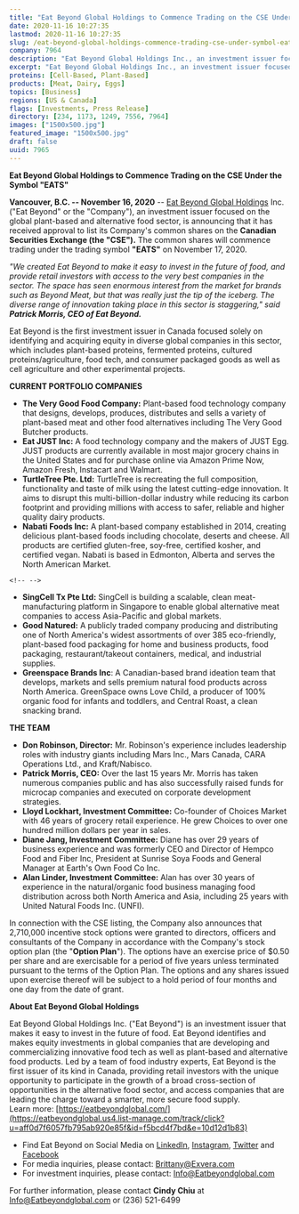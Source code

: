 ```yaml
---
title: "Eat Beyond Global Holdings to Commence Trading on the CSE Under the Symbol 'EATS'"
date: 2020-11-16 10:27:35
lastmod: 2020-11-16 10:27:35
slug: /eat-beyond-global-holdings-commence-trading-cse-under-symbol-eats
company: 7964
description: "Eat Beyond Global Holdings Inc., an investment issuer focused on the global plant-based and alternative food sector, is announcing that it has received approval to list its company’s common shares on the Canadian Securities Exchange. The common shares will commence trading under the trading symbol \"EATS\" on November 17, 2020. Eat Beyond is the first investment issuer in Canada focused solely on identifying and acquiring equity in diverse global companies in this sector, which includes plant-based proteins, fermented proteins, cultured proteins/agriculture, food tech, and consumer packaged goods as well as cell agriculture and other experimental projects."
excerpt: "Eat Beyond Global Holdings Inc., an investment issuer focused on the global plant-based and alternative food sector, is announcing that it has received approval to list its company’s common shares on the Canadian Securities Exchange. The common shares will commence trading under the trading symbol \"EATS\" on November 17, 2020. Eat Beyond is the first investment issuer in Canada focused solely on identifying and acquiring equity in diverse global companies in this sector, which includes plant-based proteins, fermented proteins, cultured proteins/agriculture, food tech, and consumer packaged goods as well as cell agriculture and other experimental projects."
proteins: [Cell-Based, Plant-Based]
products: [Meat, Dairy, Eggs]
topics: [Business]
regions: [US & Canada]
flags: [Investments, Press Release]
directory: [234, 1173, 1249, 7556, 7964]
images: ["1500x500.jpg"]
featured_image: "1500x500.jpg"
draft: false
uuid: 7965
---
```

**Eat Beyond Global Holdings to Commence Trading on the CSE Under the
Symbol "EATS"**

**Vancouver, B.C. -- November 16, 2020** -- [Eat Beyond Global
Holdings](https://eatbeyondglobal.us4.list-manage.com/track/click?u=aff0d7f6057fb795ab920e85f&id=5a8bfc7147&e=10d12d1b83)
Inc. ("Eat Beyond" or the "Company"), an investment issuer focused on
the global plant-based and alternative food sector, is announcing that
it has received approval to list its Company's common shares on the
**Canadian Securities Exchange (the "CSE").** The common shares will
commence trading under the trading symbol **\"EATS\"** on November 17,
2020.

*"We created Eat Beyond to make it easy to invest in the future of food,
and provide retail investors with access to the very best companies in
the sector. The space has seen enormous interest from the market for
brands such as Beyond Meat, but that was really just the tip of the
iceberg. The diverse range of innovation taking place in this sector is
staggering," said* ***Patrick Morris, CEO of Eat Beyond.***

Eat Beyond is the first investment issuer in Canada focused solely on
identifying and acquiring equity in diverse global companies in this
sector, which includes plant-based proteins, fermented proteins,
cultured proteins/agriculture, food tech, and consumer packaged goods as
well as cell agriculture and other experimental projects.

**CURRENT PORTFOLIO COMPANIES**

-   **The Very Good Food Company:** Plant-based food technology company
    that designs, develops, produces, distributes and sells a variety of
    plant-based meat and other food alternatives including The Very Good
    Butcher products.
-   **Eat JUST Inc:** A food technology company and the makers of JUST
    Egg. JUST products are currently available in most major grocery
    chains in the United States and for purchase online via Amazon Prime
    Now, Amazon Fresh, Instacart and Walmart.
-   **TurtleTree Pte. Ltd:** TurtleTree is recreating the full
    composition, functionality and taste of milk using the latest
    cutting-edge innovation. It aims to disrupt this
    multi-billion-dollar industry while reducing its carbon footprint
    and providing millions with access to safer, reliable and higher
    quality dairy products.
-   **Nabati Foods Inc:** A plant-based company established in 2014,
    creating delicious plant-based foods including chocolate, deserts
    and cheese. All products are certified gluten-free, soy-free,
    certified kosher, and certified vegan. Nabati is based in Edmonton,
    Alberta and serves the North American Market.

```{=html}
<!-- -->
```
-   **SingCell Tx Pte Ltd:** SingCell is building a scalable, clean
    meat-manufacturing platform in Singapore to enable global
    alternative meat companies to access Asia-Pacific and global
    markets.
-   **Good Natured:** A publicly traded company producing and
    distributing one of North America\'s widest assortments of over 385
    eco-friendly, plant-based food packaging for home and business
    products, food packaging, restaurant/takeout containers, medical,
    and industrial supplies.
-   **Greenspace Brands Inc**: A Canadian-based brand ideation team that
    develops, markets and sells premium natural food products across
    North America. GreenSpace owns Love Child, a producer of 100%
    organic food for infants and toddlers, and Central Roast, a clean
    snacking brand.

**THE TEAM**

-   **Don Robinson, Director:** Mr. Robinson's experience includes
    leadership roles with industry giants including Mars Inc., Mars
    Canada, CARA Operations Ltd., and Kraft/Nabisco.
-   **Patrick Morris, CEO:** Over the last 15 years Mr. Morris has taken
    numerous companies public and has also successfully raised funds for
    microcap companies and executed on corporate development strategies.
-   **Lloyd Lockhart, Investment Committee:** Co-founder of Choices
    Market with 46 years of grocery retail experience. He grew Choices
    to over one hundred million dollars per year in sales.
-   **Diane Jang, Investment Committee:** Diane has over 29 years of
    business experience and was formerly CEO and Director of Hempco Food
    and Fiber Inc, President at Sunrise Soya Foods and General Manager
    at Earth's Own Food Co Inc.
-   **Alan Linder, Investment Committee:** Alan has over 30 years of
    experience in the natural/organic food business managing food
    distribution across both North America and Asia, including 25 years
    with United Natural Foods Inc. (UNFI).

In connection with the CSE listing, the Company also announces that
2,710,000 incentive stock options were granted to directors, officers
and consultants of the Company in accordance with the Company's stock
option plan (the "**Option Plan**"). The options have an exercise price
of \$0.50 per share and are exercisable for a period of five years
unless terminated pursuant to the terms of the Option Plan. The options
and any shares issued upon exercise thereof will be subject to a hold
period of four months and one day from the date of grant.

**About Eat Beyond Global Holdings**

Eat Beyond Global Holdings Inc. ("Eat Beyond") is an investment issuer
that makes it easy to invest in the future of food. Eat Beyond
identifies and makes equity investments in global companies that are
developing and commercializing innovative food tech as well as
plant-based and alternative food products. Led by a team of food
industry experts, Eat Beyond is the first issuer of its kind in Canada,
providing retail investors with the unique opportunity to participate in
the growth of a broad cross-section of opportunities in the alternative
food sector, and access companies that are leading the charge toward a
smarter, more secure food supply.\
Learn more:
[https://eatbeyondglobal.com/](https://eatbeyondglobal.us4.list-manage.com/track/click?u=aff0d7f6057fb795ab920e85f&id=f5bcd4f7bd&e=10d12d1b83)

-   Find Eat Beyond on Social Media on
    [LinkedIn](https://eatbeyondglobal.us4.list-manage.com/track/click?u=aff0d7f6057fb795ab920e85f&id=f61b0a2b41&e=10d12d1b83),
    [Instagram](https://eatbeyondglobal.us4.list-manage.com/track/click?u=aff0d7f6057fb795ab920e85f&id=fdc490ea6d&e=10d12d1b83),
    [Twitter](https://eatbeyondglobal.us4.list-manage.com/track/click?u=aff0d7f6057fb795ab920e85f&id=0fa7facd9d&e=10d12d1b83)
    and
    [Facebook](https://eatbeyondglobal.us4.list-manage.com/track/click?u=aff0d7f6057fb795ab920e85f&id=6e91086ec9&e=10d12d1b83)
-   For media inquiries, please contact: <Brittany@Exvera.com>
-   For investment inquiries, please contact:
    [I](mailto:Info@Eatbeyondglobal.com)[nfo@Eatbeyondglobal.com](mailto:Info@Eatbeyondglobal.com)

For further information, please contact **Cindy Chiu** at
<Info@Eatbeyondglobal.com> or (236) 521-6499
